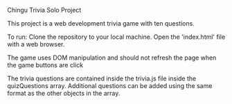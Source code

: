 Chingu Trivia Solo Project

This project is a web development trivia game with ten questions.  

To run:  Clone the repository to your local machine.  Open the 'index.html' file with a web browser.

The game uses DOM manipulation and should not refresh the page when the game buttons are click

The trivia questions are contained inside the trivia.js file inside the quizQuestions array.  Additional questions can be added using the same format as the other objects in the array. 

